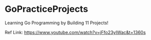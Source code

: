 # GoPracticeProjects

Learning Go Programming by Building 11 Projects!

Ref Link: https://www.youtube.com/watch?v=jFfo23yIWac&t=1360s
